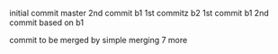 initial commit
master 2nd commit
b1 1st commitz
b2 1st commit b1 2nd commit based on b1

commit to be merged by simple merging 7 more